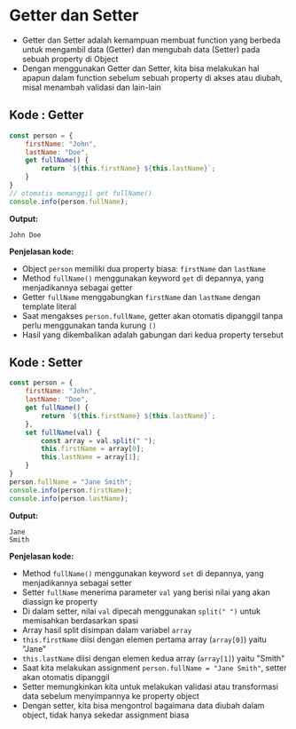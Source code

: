 # Getter dan Setter
- Getter dan Setter adalah kemampuan membuat function yang berbeda untuk mengambil data (Getter) dan mengubah data (Setter) pada sebuah property di Object
- Dengan menggunakan Getter dan Setter, kita bisa melakukan hal apapun dalam function sebelum sebuah property di akses atau diubah, misal menambah validasi dan lain-lain

## Kode : Getter
```javascript
const person = {
    firstName: "John",
    lastName: "Doe",
    get fullName() {
        return `${this.firstName} ${this.lastName}`;
    }
}
// otomatis memanggil get fullName()
console.info(person.fullName);
```
**Output:**
```
John Doe
```
**Penjelasan kode:**
- Object `person` memiliki dua property biasa: `firstName` dan `lastName`
- Method `fullName()` menggunakan keyword `get` di depannya, yang menjadikannya sebagai getter
- Getter `fullName` menggabungkan `firstName` dan `lastName` dengan template literal
- Saat mengakses `person.fullName`, getter akan otomatis dipanggil tanpa perlu menggunakan tanda kurung `()`
- Hasil yang dikembalikan adalah gabungan dari kedua property tersebut

## Kode : Setter
```javascript
const person = {
    firstName: "John",
    lastName: "Doe",
    get fullName() {
        return `${this.firstName} ${this.lastName}`;
    },
    set fullName(val) {
        const array = val.split(" ");
        this.firstName = array[0];
        this.lastName = array[1];
    }
}
person.fullName = "Jane Smith";
console.info(person.firstName);
console.info(person.lastName);
```
**Output:**
```
Jane
Smith
```

**Penjelasan kode:**
- Method `fullName()` menggunakan keyword `set` di depannya, yang menjadikannya sebagai setter
- Setter `fullName` menerima parameter `val` yang berisi nilai yang akan diassign ke property
- Di dalam setter, nilai `val` dipecah menggunakan `split(" ")` untuk memisahkan berdasarkan spasi
- Array hasil split disimpan dalam variabel `array`
- `this.firstName` diisi dengan elemen pertama array (`array[0]`) yaitu "Jane"
- `this.lastName` diisi dengan elemen kedua array (`array[1]`) yaitu "Smith"  
- Saat kita melakukan assignment `person.fullName = "Jane Smith"`, setter akan otomatis dipanggil
- Setter memungkinkan kita untuk melakukan validasi atau transformasi data sebelum menyimpannya ke property object
- Dengan setter, kita bisa mengontrol bagaimana data diubah dalam object, tidak hanya sekedar assignment biasa
